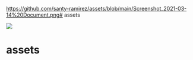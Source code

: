 https://github.com/santy-ramirez/assets/blob/main/Screenshot_2021-03-14%20Document.png# assets

![](https://cdn.jsdelivr.net/gh/santy-ramirez/assets@main/Screenshot_2021-03-14%20Document.png) 
# assets

